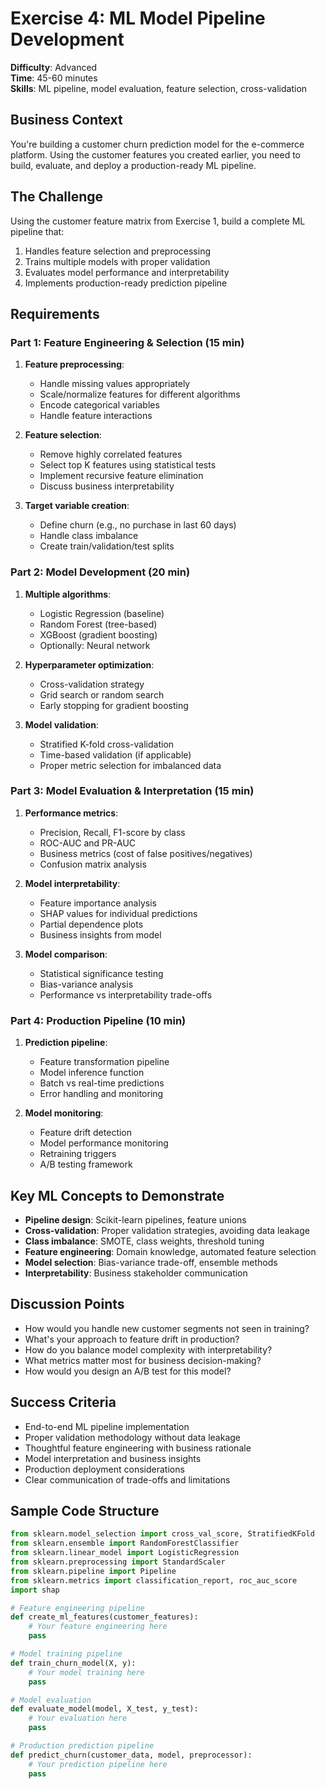 # Exercise 4: ML Model Pipeline Development

**Difficulty**: Advanced  
**Time**: 45-60 minutes  
**Skills**: ML pipeline, model evaluation, feature selection, cross-validation

## Business Context

You're building a customer churn prediction model for the e-commerce platform. Using the customer features you created earlier, you need to build, evaluate, and deploy a production-ready ML pipeline.

## The Challenge

Using the customer feature matrix from Exercise 1, build a complete ML pipeline that:

1. Handles feature selection and preprocessing
2. Trains multiple models with proper validation
3. Evaluates model performance and interpretability
4. Implements production-ready prediction pipeline

## Requirements

### Part 1: Feature Engineering & Selection (15 min)

1. **Feature preprocessing**:

   - Handle missing values appropriately
   - Scale/normalize features for different algorithms
   - Encode categorical variables
   - Handle feature interactions

2. **Feature selection**:

   - Remove highly correlated features
   - Select top K features using statistical tests
   - Implement recursive feature elimination
   - Discuss business interpretability

3. **Target variable creation**:
   - Define churn (e.g., no purchase in last 60 days)
   - Handle class imbalance
   - Create train/validation/test splits

### Part 2: Model Development (20 min)

1. **Multiple algorithms**:

   - Logistic Regression (baseline)
   - Random Forest (tree-based)
   - XGBoost (gradient boosting)
   - Optionally: Neural network

2. **Hyperparameter optimization**:

   - Cross-validation strategy
   - Grid search or random search
   - Early stopping for gradient boosting

3. **Model validation**:
   - Stratified K-fold cross-validation
   - Time-based validation (if applicable)
   - Proper metric selection for imbalanced data

### Part 3: Model Evaluation & Interpretation (15 min)

1. **Performance metrics**:

   - Precision, Recall, F1-score by class
   - ROC-AUC and PR-AUC
   - Business metrics (cost of false positives/negatives)
   - Confusion matrix analysis

2. **Model interpretability**:

   - Feature importance analysis
   - SHAP values for individual predictions
   - Partial dependence plots
   - Business insights from model

3. **Model comparison**:
   - Statistical significance testing
   - Bias-variance analysis
   - Performance vs interpretability trade-offs

### Part 4: Production Pipeline (10 min)

1. **Prediction pipeline**:

   - Feature transformation pipeline
   - Model inference function
   - Batch vs real-time predictions
   - Error handling and monitoring

2. **Model monitoring**:
   - Feature drift detection
   - Model performance monitoring
   - Retraining triggers
   - A/B testing framework

## Key ML Concepts to Demonstrate

- **Pipeline design**: Scikit-learn pipelines, feature unions
- **Cross-validation**: Proper validation strategies, avoiding data leakage
- **Class imbalance**: SMOTE, class weights, threshold tuning
- **Feature engineering**: Domain knowledge, automated feature selection
- **Model selection**: Bias-variance trade-off, ensemble methods
- **Interpretability**: Business stakeholder communication

## Discussion Points

- How would you handle new customer segments not seen in training?
- What's your approach to feature drift in production?
- How do you balance model complexity with interpretability?
- What metrics matter most for business decision-making?
- How would you design an A/B test for this model?

## Success Criteria

- End-to-end ML pipeline implementation
- Proper validation methodology without data leakage
- Thoughtful feature engineering with business rationale
- Model interpretation and business insights
- Production deployment considerations
- Clear communication of trade-offs and limitations

## Sample Code Structure

```python
from sklearn.model_selection import cross_val_score, StratifiedKFold
from sklearn.ensemble import RandomForestClassifier
from sklearn.linear_model import LogisticRegression
from sklearn.preprocessing import StandardScaler
from sklearn.pipeline import Pipeline
from sklearn.metrics import classification_report, roc_auc_score
import shap

# Feature engineering pipeline
def create_ml_features(customer_features):
    # Your feature engineering here
    pass

# Model training pipeline
def train_churn_model(X, y):
    # Your model training here
    pass

# Model evaluation
def evaluate_model(model, X_test, y_test):
    # Your evaluation here
    pass

# Production prediction pipeline
def predict_churn(customer_data, model, preprocessor):
    # Your prediction pipeline here
    pass
```
